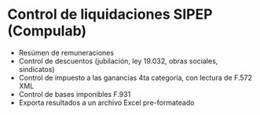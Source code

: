 # Control de liquidaciones SIPEP (Compulab)



* Resúmen de remuneraciones
* Control de descuentos (jubilación, ley 19.032, obras sociales, sindicatos)
* Control de impuesto a las ganancias 4ta categoría, con lectura de F.572 XML
* Control de bases imponibles F.931
* Exporta resultados a un archivo Excel pre-formateado
